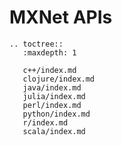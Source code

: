<!---
  Licensed to the Apache Software Foundation (ASF) under one
  or more contributor license agreements.  See the NOTICE file
  distributed with this work for additional information
  regarding copyright ownership.  The ASF licenses this file
  to you under the Apache License, Version 2.0 (the
  "License"); you may not use this file except in compliance
  with the License.  You may obtain a copy of the License at

    http://www.apache.org/licenses/LICENSE-2.0

  Unless required by applicable law or agreed to in writing,
  software distributed under the License is distributed on an
  "AS IS" BASIS, WITHOUT WARRANTIES OR CONDITIONS OF ANY
  KIND, either express or implied.  See the License for the
  specific language governing permissions and limitations
  under the License.
-->

# MXNet APIs


```eval_rst
.. toctree::
   :maxdepth: 1

   c++/index.md
   clojure/index.md
   java/index.md
   julia/index.md
   perl/index.md
   python/index.md
   r/index.md
   scala/index.md
```
